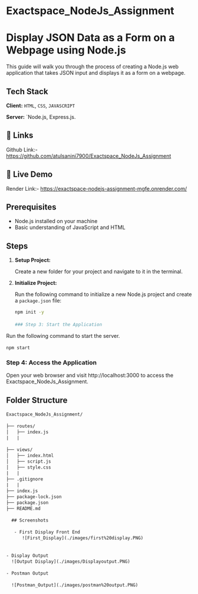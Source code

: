 ﻿# Exactspace_NodeJs_Assignment

# Display JSON Data as a Form on a Webpage using Node.js

This guide will walk you through the process of creating a Node.js web application that takes JSON input and displays it as a form on a webpage.
## Tech Stack

**Client:** `HTML`, `CSS`, `JAVASCRIPT`

**Server:** `Node.js, Express.js.


## 🔗 Links
Github Link:- https://github.com/atulsanini7900/Exactspace_NodeJs_Assignment

## 🔗 Live Demo
Render Link:- https://exactspace-nodejs-assignment-mgfe.onrender.com/

## Prerequisites

- Node.js installed on your machine
- Basic understanding of JavaScript and HTML

## Steps

1. **Setup Project:**

   Create a new folder for your project and navigate to it in the terminal.

2. **Initialize Project:**

   Run the following command to initialize a new Node.js project and create a `package.json` file:

   ```bash
   npm init -y

   ### Step 3: Start the Application

Run the following command to start the server.

``npm start``
### Step 4: Access the Application

Open your web browser and visit http://localhost:3000 to access the Exactspace_NodeJs_Assignment.

 ## Folder Structure
```
Exactspace_NodeJs_Assignment/

├── routes/
│   ├── index.js
|   |

├── views/
│   ├── index.html
│   ├── script.js
│   ├── style.css
|   |
├── .gitignore
|   |
├── index.js
├── package-lock.json
├── package.json
├── README.md

  ## Screenshots

   - First Display Front End
      ![First_Display](./images/first%20display.PNG)


- Display Output
  ![Output Display](./images/Displayoutput.PNG)

- Postman Output

  ![Postman_Output](./images/postman%20output.PNG)

 